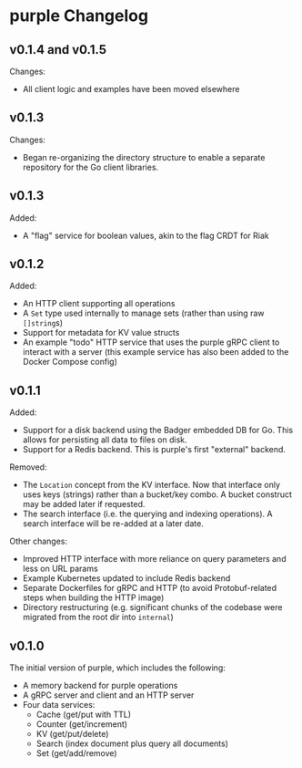 # purple Changelog

## v0.1.4 and v0.1.5

Changes:

* All client logic and examples have been moved elsewhere

## v0.1.3

Changes:

* Began re-organizing the directory structure to enable a separate repository for the Go client libraries.

## v0.1.3

Added:

* A "flag" service for boolean values, akin to the flag CRDT for Riak

## v0.1.2

Added:

* An HTTP client supporting all operations
* A `Set` type used internally to manage sets (rather than using raw `[]string`s)
* Support for metadata for KV value structs
* An example "todo" HTTP service that uses the purple gRPC client to interact with a server (this example service has also been added to the Docker Compose config)

## v0.1.1

Added:

* Support for a disk backend using the Badger embedded DB for Go. This allows for persisting all data to files on disk.
* Support for a Redis backend. This is purple's first "external" backend.

Removed:

* The `Location` concept from the KV interface. Now that interface only uses keys (strings) rather than a bucket/key combo. A bucket construct may be added later if requested.
* The search interface (i.e. the querying and indexing operations). A search interface will be re-added at a later date.

Other changes:

* Improved HTTP interface with more reliance on query parameters and less on URL params
* Example Kubernetes updated to include Redis backend
* Separate Dockerfiles for gRPC and HTTP (to avoid Protobuf-related steps when building the HTTP image)
* Directory restructuring (e.g. significant chunks of the codebase were migrated from the root dir into `internal`)

## v0.1.0

The initial version of purple, which includes the following:

* A memory backend for purple operations
* A gRPC server and client and an HTTP server
* Four data services:
  * Cache (get/put with TTL)
  * Counter (get/increment)
  * KV (get/put/delete)
  * Search (index document plus query all documents)
  * Set (get/add/remove)
